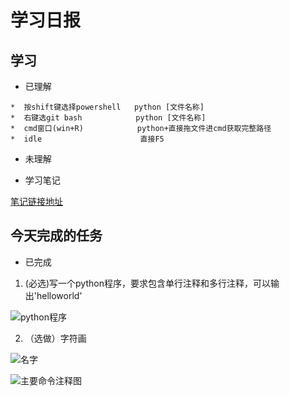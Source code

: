# 学习日报

## 学习

* 已理解
```
*  按shift键选择powershell   python [文件名称]
*  右键选git bash            python [文件名称]
*  cmd窗口(win+R)            python+直接拖文件进cmd获取完整路径
*  idle                      直接F5
```

* 未理解


* 学习笔记

[笔记链接地址](https://github.com/maxuedi/maxuedi/blob/master/笔记.md)



## 今天完成的任务

* 已完成
1. (必选)写一个python程序，要求包含单行注释和多行注释，可以输出'helloworld'

![python程序](https://github.com/maxuedi/maxuedi/blob/master/单多注释图.png)

2. （选做）字符画

![名字](https://github.com/maxuedi/maxuedi/blob/master/名字.png)

![主要命令注释图](https://github.com/maxuedi/maxuedi/blob/master/web.png)



